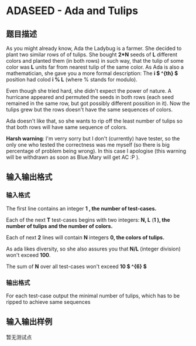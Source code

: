 # ADASEED - Ada and Tulips

## 题目描述

As you might already know, Ada the Ladybug is a farmer. She decided to plant two similar rows of of tulips. She bought **2\*N** seeds of **L** different colors and planted them (in both rows) in such way, that the tulip of some color was **L** units far from nearest tulip of the same color. As Ada is also a mathematician, she gave you a more formal description: The **i $ ^{th} $** position had colod **i % L** (where % stands for modulo).

Even though she tried hard, she didn't expect the power of nature. A hurricane appeared and permuted the seeds in both rows (each seed remained in the same row, but got possibly different possition in it). Now the tulips grew but the rows doesn't have the same sequences of colors.

Ada doesn't like that, so she wants to rip off the least number of tulips so that both rows will have same sequence of colors.

**Harsh warning**: I'm verry sorry but I don't (currently) have tester, so the only one who tested the correctness was me myself (so there is big percentage of problem being wrong). In this case I apologise (this warning will be withdrawn as soon as Blue.Mary will get AC :P ).

## 输入输出格式

### 输入格式

The first line contains an integer **1 , the number of test-cases.**

Each of the next **T** test-cases begins with two integers: **N, L** (**1 ), the number of tulips and the number of colors.**

Each of next **2** lines will contain **N** integers **0, the colors of tulips.**

As ada likes diversity, so she also assures you that **N/L** (integer division) won't exceed **100**.

The sum of **N** over all test-cases won't exceed **10 $ ^{6} $**

### 输出格式

For each test-case output the minimal number of tulips, which has to be ripped to achieve same sequences

## 输入输出样例

暂无测试点

